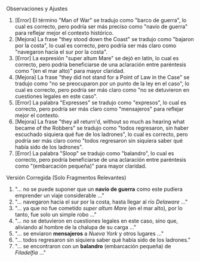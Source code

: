 Observaciones y Ajustes

1. [Error] El término "Man of War" se tradujo como "barco de guerra", lo cual es correcto, pero podría ser más preciso como "navío de guerra" para reflejar mejor el contexto histórico.
2. [Mejora] La frase "they stood down the Coast" se tradujo como "bajaron por la costa", lo cual es correcto, pero podría ser más claro como "navegaron hacia el sur por la costa".
3. [Error] La expresión "super altum Mare" se dejó en latín, lo cual es correcto, pero podría beneficiarse de una aclaración entre paréntesis como "(en el mar alto)" para mayor claridad.
4. [Mejora] La frase "they did not stand for a Point of Law in the Case" se tradujo como "no se preocuparon por un punto de la ley en el caso", lo cual es correcto, pero podría ser más claro como "no se detuvieron en cuestiones legales en este caso".
5. [Error] La palabra "Expresses" se tradujo como "expresos", lo cual es correcto, pero podría ser más claro como "mensajeros" para reflejar mejor el contexto.
6. [Mejora] La frase "they all return'd, without so much as hearing what became of the Robbers" se tradujo como "todos regresaron, sin haber escuchado siquiera qué fue de los ladrones", lo cual es correcto, pero podría ser más claro como "todos regresaron sin siquiera saber qué había sido de los ladrones".
7. [Error] La palabra "Sloop" se tradujo como "balandro", lo cual es correcto, pero podría beneficiarse de una aclaración entre paréntesis como "(embarcación pequeña)" para mayor claridad.

Versión Corregida (Solo Fragmentos Relevantes)

1. "... no se puede suponer que un **navío de guerra** como este pudiera emprender un viaje considerable ..."
2. "... navegaron hacia el sur por la costa, hasta llegar al río *Delaware* ..."
3. "... ya que no fue cometido *super altum Mare* (en el mar alto), por lo tanto, fue solo un simple robo ..."
4. "... no se detuvieron en cuestiones legales en este caso, sino que, aliviando al hombre de la chalupa de su carga ..."
5. "... se enviaron **mensajeros** a *Nueva York* y otros lugares ..."
6. "... todos regresaron sin siquiera saber qué había sido de los ladrones."
7. "... se encontraron con un **balandro** (embarcación pequeña) de *Filadelfia* ..."
